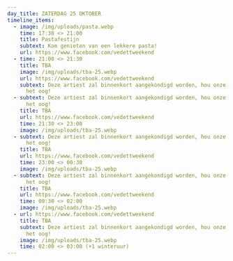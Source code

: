 ```yaml
---
day_title: ZATERDAG 25 OKTOBER
timeline_items:
  - image: /img/uploads/pasta.webp
    time: 17:30 <> 21:00
    title: Pastafestijn
    subtext: Kom genieten van een lekkere pasta!
    url: https://www.facebook.com/vedettweekend
  - time: 21:00 <> 21:30
    title: TBA
    image: /img/uploads/tba-25.webp
    url: https://www.facebook.com/vedettweekend
    subtext: Deze artiest zal binnenkort aangekondigd worden, hou onze socials in
      het oog!
  - subtext: Deze artiest zal binnenkort aangekondigd worden, hou onze socials in
      het oog!
    title: TBA
    url: https://www.facebook.com/vedettweekend
    time: 21:30 <> 23:00
    image: /img/uploads/tba-25.webp
  - subtext: Deze artiest zal binnenkort aangekondigd worden, hou onze socials in
      het oog!
    title: TBA
    url: https://www.facebook.com/vedettweekend
    time: 23:00 <> 00:30
    image: /img/uploads/tba-25.webp
  - subtext: Deze artiest zal binnenkort aangekondigd worden, hou onze socials in
      het oog!
    title: TBA
    url: https://www.facebook.com/vedettweekend
    time: 00:30 <> 02:00
    image: /img/uploads/tba-25.webp
  - url: https://www.facebook.com/vedettweekend
    title: TBA
    subtext: Deze artiest zal binnenkort aangekondigd worden, hou onze socials in
      het oog!
    image: /img/uploads/tba-25.webp
    time: 02:00 <> 03:00 (+1 winteruur)
---
```

